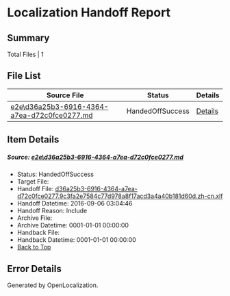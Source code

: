 # <a name='report-top'></a> Localization Handoff Report

## Summary
 Total Files | 1

## File List
 Source File | Status | Details 
 ----------- | ------ | ------- 
 [e2e\d36a25b3-6916-4364-a7ea-d72c0fce0277.md](https://github.com/OpenLocalizationTestOrg/ol-test0/blob/ba8c39202028c60395f7af1ff1d5cc5786f97889/e2e/d36a25b3-6916-4364-a7ea-d72c0fce0277.md) | HandedOffSuccess | [Details](#620ff8b03f04eb815a19fdecc53bbc546d4ffb551)

## Item Details
##### <a name='620ff8b03f04eb815a19fdecc53bbc546d4ffb551'></a> Source: [e2e\d36a25b3-6916-4364-a7ea-d72c0fce0277.md](https://github.com/OpenLocalizationTestOrg/ol-test0/blob/ba8c39202028c60395f7af1ff1d5cc5786f97889/e2e/d36a25b3-6916-4364-a7ea-d72c0fce0277.md)
* Status: HandedOffSuccess
* Target File: 
* Handoff File: [d36a25b3-6916-4364-a7ea-d72c0fce0277.9c3fa2e7584c77d978a8f17acd3a4a40b181d60d.zh-cn.xlf](https://github.com/OpenLocalizationTestOrg/ol-test0-handoff/blob/cb153bcceabbb838a73a388bd32d50d3d48595b3/ol-handoff/OpenLocalizationTestOrg/ol-test0-zhcn/ci/ht/d36a25b3-6916-4364-a7ea-d72c0fce0277.9c3fa2e7584c77d978a8f17acd3a4a40b181d60d.zh-cn.xlf)
* Handoff Datetime: 2016-09-06 03:04:46
* Handoff Reason: Include
* Archive File: 
* Archive Datetime: 0001-01-01 00:00:00
* Handback File: 
* Handback Datetime: 0001-01-01 00:00:00
* [Back to Top](#report-top)


## Error Details

Generated by OpenLocalization.
